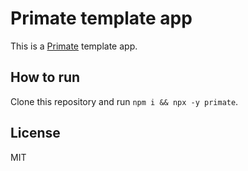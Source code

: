 # Primate template app

This is a [Primate][primate] template app.

## How to run

Clone this repository and run `npm i && npx -y primate`.

## License

MIT

[primate]: https://github.com/primatejs/primate
